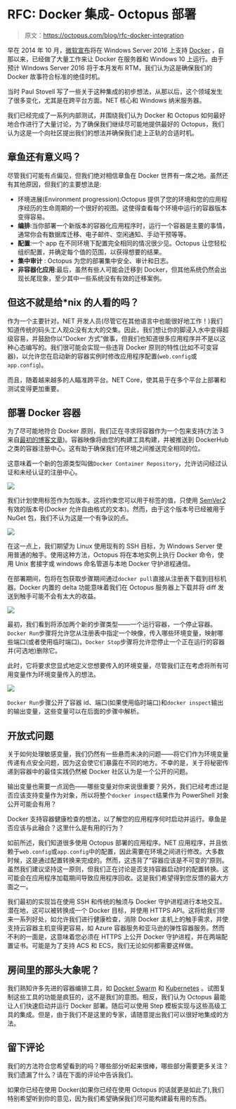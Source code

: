 # RFC: Docker 集成- Octopus 部署

> 原文：<https://octopus.com/blog/rfc-docker-integration>

早在 2014 年 10 月，[微软宣布](http://weblogs.asp.net/scottgu/docker-and-microsoft-integrating-docker-with-windows-server-and-microsoft-azure?__r=8d1b6a232c813b9)将在 Windows Server 2016 上支持 [Docker](https://www.docker.com/) ，自那以来，已经做了大量工作来让 Docker 在服务器和 Windows 10 上运行。由于预计 Windows Server 2016 将于本月发布 RTM，我们认为这是确保我们的 Docker 故事符合标准的绝佳时机。

当时 Paul Stovell 写了一些关于这种集成的初步想法，从那以后，这个领域发生了很多变化，尤其是在跨平台方面。NET 核心和 Windows 纳米服务器。

我们已经完成了一系列内部测试，并围绕我们认为 Docker 和 Octopus 如何最好地合作进行了大量讨论，为了确保我们继续尽可能地提供最好的 Octopus，我们认为这是一个向社区提出我们的想法并确保我们走上正轨的合适时机。

## 章鱼还有意义吗？

尽管我们可能有点偏见，但我们绝对相信章鱼在 Docker 世界有一席之地。虽然还有其他原因，但我们的主要想法是:

*   环境进展(Environment progression):Octopus 提供了您的环境和您的应用程序经历的生命周期的一个很好的视图。这使得查看每个环境中运行的容器版本变得容易。
*   **编排**:当你部署一个新版本的容器化应用程序时，运行一个容器是主要的事情，通常你会有数据库迁移、电子邮件、空闲通知、手动干预等等。
*   **配置**:一个 app 在不同环境下配置完全相同的情况很少见。Octopus 让您轻松组织配置，并确定每个值的范围，以获得想要的结果。
*   **集中审计** : Octopus 为您的部署集中安全、审计和日志。
*   **非容器化应用**:最后，虽然有些人可能会迁移到 Docker，但其他系统仍然会出现长尾现象，至少其中一些系统没有有效的迁移案例。

## 但这不就是给*nix 的人看的吗？

作为一个主要针对。NET 开发人员(尽管它在其他语言中也能很好地工作！)我们知道传统的码头工人观众没有太大的交集。因此，我们想让你的脚浸入水中变得超级容易，并鼓励你以“Docker 方式”做事，但我们也知道很多应用程序并不是以这种心态编写的。我们很可能会实现一些违背 Docker 原则的特性(比如不可变容器)，以允许您在启动新的容器实例时修改应用程序配置(`web.config`或`app.config`)。

而且，随着越来越多的人瞄准跨平台。NET Core，使其易于在多个平台上部署和测试变得更加重要。

## 部署 Docker 容器

为了尽可能地符合 Docker 原则，我们正在寻求将容器作为一个包来支持(方法 3 来自[最初的博客文章](https://octopus.com/blog/docker-windows-octopus))。容器映像将由您的构建工具构建，并被推送到 DockerHub 之类的容器注册中心。这有助于确保我们在环境之间推送完全相同的位。

这意味着一个新的包源类型叫做`Docker Container Repository`，允许访问经过认证和未经认证的注册中心。

![](img/a4a0444739f6124012af9ebbf66f37b2.png)

我们计划使用标签作为包版本。这将约束您可以用于标签的值，只使用 [SemVer2](http://semver.org/) 有效的版本号(Docker 允许自由格式的文本)。然而，由于这个版本号已经被用于 NuGet 包，我们不认为这是一个有争议的点。

![](img/ee9dad048d698618a5787b49a5193086.png)

在这一点上，我们期望为 Linux 使用现有的 SSH 目标，为 Windows Server 使用普通的触手。使用这种方法，Octopus 将在本地实例上执行 Docker 命令，使用 Unix 套接字或 windows 命名管道与本地 Docker 守护进程通信。

在部署期间，包将在包获取步骤期间通过`docker pull`直接从注册表下载到目标机器。Docker 内置的 delta 功能意味着我们在 Octopus 服务器上下载并将 diff 发送到触手可能不会有太大的收益。

![](img/6bf41f952896b6c4134a2540a9ab32bc.png)

最初，我们看到将添加两个新的步骤类型——一个运行容器，一个停止容器。`Docker Run`步骤将允许您从注册表中指定一个映像，传入哪些环境变量，映射哪些端口(或者使用临时端口)。`Docker Stop`步骤将允许您停止一个正在运行的容器并(可选地)删除它。

此时，它将要求您显式地定义您想要传入的环境变量，尽管我们正在考虑将所有可用变量作为环境变量传入的想法。

![](img/20ffde43fb460f72fce0042cef9fdc57.png)

`Docker Run`步骤公开了容器 id、端口(如果使用临时端口)和`docker inspect`输出的输出变量，这些变量可以在后面的步骤中解析。

## 开放式问题

关于如何处理敏感变量，我们仍然有一些悬而未决的问题——将它们作为环境变量传递有点安全问题，因为这会使它们暴露在不同的地方。不幸的是，关于将秘密传递到容器中的最佳实践仍然被 Docker 社区认为是一个公开的问题。

输出变量也需要一点润色——哪些变量对你来说很重要？另外，我们已经考虑过是否应该支持变量作为对象，所以将整个`docker inspect`结果作为 PowerShell 对象公开可能会有用？

Docker 支持容器健康检查的想法，以了解您的应用程序何时启动并运行。章鱼是否应该与此融合？这里什么是有用的行为？

如前所述，我们知道很多使用 Octopus 部署的应用程序。NET 应用程序，并且依赖于`web.config`或`app.config`中的配置，因此需要在环境之间进行修改。大多数时候，这是通过配置转换来完成的。然而，这违背了“容器应该是不可变的”原则。虽然我们建议坚持这一原则，但我们正在讨论是否支持容器启动时的配置转换。这可能会在应用程序加载期间导致应用程序回收。这是我们希望得到您反馈的最大方面之一。

我们最初的实现旨在使用 SSH 和传统的触须与 Docker 守护进程进行本地交互。潜在地，这可以被转换成一个 Docker 目标，并使用 HTTPS API。这将给我们带来一系列好处，如允许我们进行健康检查，消除 Docker 主机上的触手需求，并使支持云容器主机变得更容易，如 Azure 容器服务和亚马逊的弹性容器服务。然而不利的一面是，这意味着您必须在 HTTPS 上公开 Docker 守护进程，并在两端配置证书。可能是为了支持 ACS 和 ECS，我们无论如何都需要这样做。

## 房间里的那头大象呢？

我们熟知许多先进的容器编排工具，如 [Docker Swarm](https://docs.docker.com/swarm/) 和 [Kubernetes](http://kubernetes.io/) 。试图复制这些工具的功能是疯狂的，这不是我们的意图。相反，我们认为 Octopus 最能让人们快速启动并运行 Docker 部署。随后可以使用 Step 模板实现与这些高级工具的集成。但是，由于我们不是这里的专家，请随意提出我们可以很好地集成的方法。

## 留下评论

我们的方法符合您希望看到的吗？哪些部分听起来很棒，哪些部分需要更多关注？我们遗漏了什么？请在下面的评论中告诉我们。

如果你已经在使用 Docker(如果你已经在使用 Octopus 的话就更是如此了),我们特别希望听到你的意见，因为我们希望确保我们尽可能构建最有用的东西。